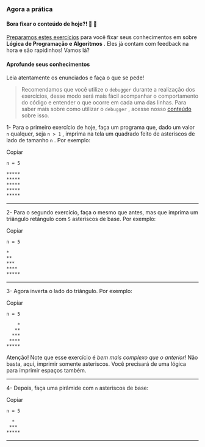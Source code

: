 ### Agora a prática

#### Bora fixar o conteúdo de hoje?! 🎯 💪

[Preparamos estes exercícios](https://be-trybe.typeform.com/to/Gt4QoTA9) para você fixar seus conhecimentos em sobre  **Lógica de Programação e Algoritmos** . Eles já contam com feedback na hora e são rapidinhos! Vamos lá?

#### Aprofunde seus conhecimentos

Leia atentamente os enunciados e faça o que se pede!

> Recomendamos que você utilize o  `debugger`  durante a realização dos exercícios, desse modo será mais fácil acompanhar o comportamento do código e entender o que ocorre em cada uma das linhas. Para saber mais sobre como utilizar o  `debugger`  , acesse nosso  [conteúdo](https://app.betrybe.com/course/real-life-engineer/vscode) sobre isso.

1- Para o primeiro exercício de hoje, faça um programa que, dado um valor  `n`  qualquer, seja  `n > 1`  , imprima na tela um quadrado feito de asteriscos de lado de tamanho  `n`  . Por exemplo:

Copiar

```shell
n = 5

*****
*****
*****
*****
*****
```

----------

2- Para o segundo exercício, faça o mesmo que antes, mas que imprima um triângulo retângulo com  `5`  asteriscos de base. Por exemplo:

Copiar

```shell
n = 5

*
**
***
****
*****
```

----------

3- Agora inverta o lado do triângulo. Por exemplo:

Copiar

```shell
n = 5

    *
   **
  ***
 ****
*****
```

Atenção! Note que esse exercício é  _bem mais complexo que o anterior!_ Não basta, aqui, imprimir somente asteriscos. Você precisará de uma lógica para imprimir espaços também.

----------

4- Depois, faça uma pirâmide com  `n`  asteriscos de base:

Copiar

```shell
n = 5

  *
 ***
*****
```

----------